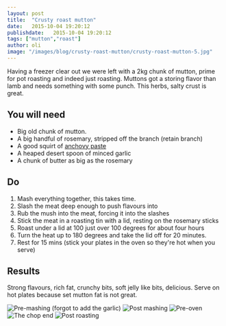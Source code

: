 ```yaml
---
layout: post
title:  "Crusty roast mutton"
date:   2015-10-04 19:20:12
publishdate:   2015-10-04 19:20:12
tags: ["mutton","roast"]
author: oli
image: "/images/blog/crusty-roast-mutton/crusty-roast-mutton-5.jpg"
---
```


Having a freezer clear out we were left with a 2kg chunk of mutton, prime for pot roasting and indeed just roasting.  Muttons got a storing flavor than lamb and needs something with some punch.  This herbs, salty crust is great.


## You will need

* Big old chunk of mutton.
* A big handful of rosemary, stripped off the branch (retain branch)
* A good squirt of [anchovy paste](http://amzn.to/1JTXllV )
* A heaped desert spoon of minced garlic
* A chunk of butter as big as the rosemary

## Do

1. Mash everything together, this takes time.
2. Slash the meat deep enough to push flavours into
3. Rub the mush into the meat, forcing it into the slashes
4. Stick the meat in a roasting tin with a lid, resting on the rosemary sticks
4. Roast under a lid at 100 just over 100 degrees for about four hours
5. Turn the heat up to 180 degrees and take the lid off for 20 minutes.
6. Rest for 15 mins (stick your plates in the oven so they're hot when you serve)




## Results

Strong flavours, rich fat, crunchy bits, soft jelly like bits, delicious.  Serve on hot plates because set mutton fat is not great.



![Pre-mashing (forgot to add the garlic)](/images/blog/crusty-roast-mutton/crusty-roast-mutton-1.jpg)
![Post mashing](/images/blog/crusty-roast-mutton/crusty-roast-mutton-2.jpg)
![Pre-oven](/images/blog/crusty-roast-mutton/crusty-roast-mutton-3.jpg)
![The chop end](/images/blog/crusty-roast-mutton/crusty-roast-mutton-4.jpg)
![Post roasting](/images/blog/crusty-roast-mutton/crusty-roast-mutton-5.jpg)


